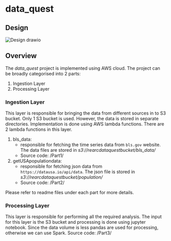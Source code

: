 # data_quest 
## Design

![Design drawio](https://github.com/user-attachments/assets/13851132-7a39-464a-b5f2-a96eec772dc7)

## Overview
The *data_quest* project is implemented using AWS cloud. The project can be broadly categorised into 2 parts:
1. Ingestion Layer
2. Processing Layer

### Ingestion Layer
This layer is responsible for bringing the data from different sources in to S3 bucket. Only 1 S3 bucket is used. However, the data is stored in separate directories. Implementation is done using AWS lambda functions. There are 2 lambda functions in this layer.
1. bls_data:
   - responsible for fetching the time series data from `bls.gov` website. The data files are stored in *s3://rearcdataquestbucket/bls_data/*
   - Source code: /Part1/
3. getUSApopulationdata:
   - responsible for fetching json data from `https://datausa.io/api/data`. The json file is stored in *s3://rearcdataquestbucket/population/*
   - Source code: /Part2/

Please refer to readme files under each part for more details.

### Processing Layer
This layer is responsible for performing all the required analysis. The input for this layer is the S3 bucket and processing is done using jupyter notebook. Since the data volume is less pandas are used for processing, otherwise we can use Spark.
Source code: /Part3/
